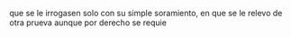 que se le irrogasen solo con su simple soramiento, en que se le relevo de otra prueva aunque por derecho se requie